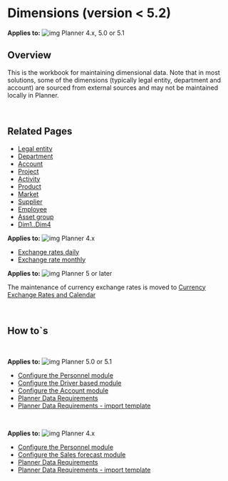 # Dimensions (version < 5.2)

**Applies to:** ![img](https://profitbasedocs.blob.core.windows.net/icons/yes-icon.png) Planner 4.x, 5.0 or 5.1


## Overview
This is the workbook for maintaining dimensional data. Note that in most solutions, some of the dimensions (typically legal entity, department and account) are sourced from external sources and may not be maintained locally in Planner.

<br/>

## Related Pages

-  [Legal entity](dimensions-and-currency-exchange-rates/legal-entity-and-department.md)
-  [Department](dimensions-and-currency-exchange-rates/department.md)
-  [Account](dimensions-and-currency-exchange-rates/account.md)
-  [Project](dimensions-and-currency-exchange-rates/project.md)
-  [Activity](dimensions-and-currency-exchange-rates/activity.md)
-  [Product](dimensions-and-currency-exchange-rates/product.md)
-  [Market](dimensions-and-currency-exchange-rates/market.md)
-  [Supplier](dimensions-and-currency-exchange-rates/supplier.md)
-  [Employee](dimensions-and-currency-exchange-rates/employee.md)
-  [Asset group](dimensions-and-currency-exchange-rates/asset-group.md)
-  [Dim1..Dim4](dimensions-and-currency-exchange-rates/dim1-dim4.md)

**Applies to:** ![img](https://profitbasedocs.blob.core.windows.net/icons/yes-icon.png) Planner 4.x

-  [Exchange rates daily](dimensions-and-currency-exchange-rates/exchange-rate-daily.md)
-  [Exchange rate monthly](dimensions-and-currency-exchange-rates/exchange-rate-monthly.md)

**Applies to:** ![img](https://profitbasedocs.blob.core.windows.net/icons/yes-icon.png) Planner 5 or later

The maintenance of currency exchange rates is moved to [Currency Exchange Rates and Calendar](dimensions-and-currency-exchange-rates/exchange-rate-daily.md)

<br/>

## How to`s

<br/>

**Applies to:** ![img](https://profitbasedocs.blob.core.windows.net/icons/yes-icon.png) Planner 5.0 or 5.1

-  [Configure the Personnel module](https://profitbasedocs.blob.core.windows.net/enduserhelp/files/v5/Planner%20Personnel%20module.pdf)<br/>
-  [Configure the Driver based module](https://profitbasedocs.blob.core.windows.net/enduserhelp/files/v5/Planner%20Sales%20Forecast%20module.pdf)<br/>
-  [Configure the Account module](https://profitbasedocs.blob.core.windows.net/enduserhelp/files/v5/Planner%20Account%20module.pdf)<br/>
-  [Planner Data Requirements](https://profitbasedocs.blob.core.windows.net/enduserhelp/files/v5/Planner%20Data%20Requirements.pdf)<br/>
-  [Planner Data Requirements - import template](https://profitbasedocs.blob.core.windows.net/enduserhelp/files/v5/Planner%20Data%20Requirements%20Template.xlsx)<br/>
<br/>

**Applies to:** ![img](https://profitbasedocs.blob.core.windows.net/icons/yes-icon.png) Planner 4.x

-  [Configure the Personnel module](https://profitbasedocs.blob.core.windows.net/enduserhelp/files/Planner%20Personnel%20module.pdf)<br/>
-  [Configure the Sales forecast module](https://profitbasedocs.blob.core.windows.net/enduserhelp/files/Planner%20Sales%20Forecast%20module.pdf)<br/>
-  [Planner Data Requirements](https://profitbasedocs.blob.core.windows.net/enduserhelp/files/Planner%20Data%20Requirements.pdf)<br/>
-  [Planner Data Requirements - import template](https://profitbasedocs.blob.core.windows.net/enduserhelp/files/Planner%20Data%20Requirements%20Template.xlsx)<br/>
<br/>

